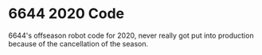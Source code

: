 # 6644 2020 Code
6644's offseason robot code for 2020, never really got put into production because of the cancellation of the season.

